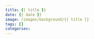 ```yaml
---
title: {{ title }}
date: {{ date }}
image: /images/background/{{ title }}
tags: []
categories:
---
```

